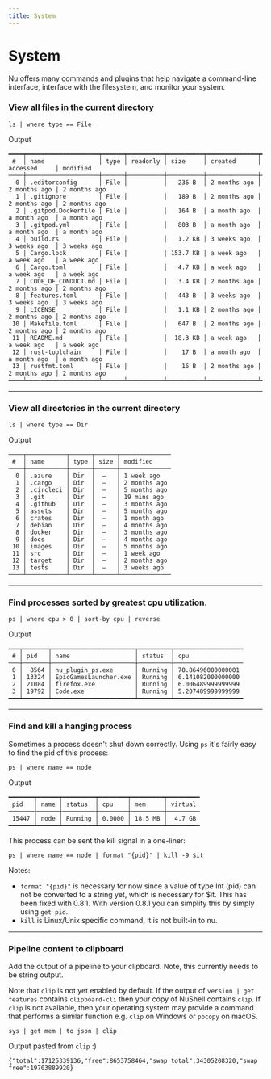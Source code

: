 ```yaml
---
title: System
---
```


# System

Nu offers many commands and plugins that help navigate a command-line interface, interface with the filesystem, and monitor your system.

### View all files in the current directory

`ls | where type == File`

Output 

```
━━━━┯━━━━━━━━━━━━━━━━━━━━┯━━━━━━┯━━━━━━━━━━┯━━━━━━━━━━┯━━━━━━━━━━━━━━┯━━━━━━━━━━━━━━┯━━━━━━━━━━━━━━
 #  │ name               │ type │ readonly │ size     │ created      │ accessed     │ modified
────┼────────────────────┼──────┼──────────┼──────────┼──────────────┼──────────────┼──────────────
  0 │ .editorconfig      │ File │          │   236 B  │ 2 months ago │ 2 months ago │ 2 months ago
  1 │ .gitignore         │ File │          │   189 B  │ 2 months ago │ 2 months ago │ 2 months ago
  2 │ .gitpod.Dockerfile │ File │          │   164 B  │ a month ago  │ a month ago  │ a month ago
  3 │ .gitpod.yml        │ File │          │   803 B  │ a month ago  │ a month ago  │ a month ago
  4 │ build.rs           │ File │          │   1.2 KB │ 3 weeks ago  │ 3 weeks ago  │ 3 weeks ago
  5 │ Cargo.lock         │ File │          │ 153.7 KB │ a week ago   │ a week ago   │ a week ago
  6 │ Cargo.toml         │ File │          │   4.7 KB │ a week ago   │ a week ago   │ a week ago
  7 │ CODE_OF_CONDUCT.md │ File │          │   3.4 KB │ 2 months ago │ 2 months ago │ 2 months ago
  8 │ features.toml      │ File │          │   443 B  │ 3 weeks ago  │ 3 weeks ago  │ 3 weeks ago
  9 │ LICENSE            │ File │          │   1.1 KB │ 2 months ago │ 2 months ago │ 2 months ago
 10 │ Makefile.toml      │ File │          │   647 B  │ 2 months ago │ 2 months ago │ 2 months ago
 11 │ README.md          │ File │          │  18.3 KB │ a week ago   │ a week ago   │ a week ago
 12 │ rust-toolchain     │ File │          │    17 B  │ a month ago  │ a month ago  │ a month ago
 13 │ rustfmt.toml       │ File │          │    16 B  │ 2 months ago │ 2 months ago │ 2 months ago
━━━━┷━━━━━━━━━━━━━━━━━━━━┷━━━━━━┷━━━━━━━━━━┷━━━━━━━━━━┷━━━━━━━━━━━━━━┷━━━━━━━━━━━━━━┷━━━━━━━━━━━━━━
```

---

### View all directories in the current directory

`ls | where type == Dir`

Output

```
────┬───────────┬──────┬──────┬──────────────
 #  │ name      │ type │ size │ modified
────┼───────────┼──────┼──────┼──────────────
  0 │ .azure    │ Dir  │  —   │ 1 week ago
  1 │ .cargo    │ Dir  │  —   │ 2 months ago
  2 │ .circleci │ Dir  │  —   │ 5 months ago
  3 │ .git      │ Dir  │  —   │ 19 mins ago
  4 │ .github   │ Dir  │  —   │ 3 months ago
  5 │ assets    │ Dir  │  —   │ 5 months ago
  6 │ crates    │ Dir  │  —   │ 1 month ago
  7 │ debian    │ Dir  │  —   │ 4 months ago
  8 │ docker    │ Dir  │  —   │ 3 months ago
  9 │ docs      │ Dir  │  —   │ 4 months ago
 10 │ images    │ Dir  │  —   │ 5 months ago
 11 │ src       │ Dir  │  —   │ 1 week ago
 12 │ target    │ Dir  │  —   │ 2 months ago
 13 │ tests     │ Dir  │  —   │ 3 weeks ago
────┴───────────┴──────┴──────┴──────────────
```

---

### Find processes sorted by greatest cpu utilization.

`ps | where cpu > 0 | sort-by cpu | reverse`

Output

```
━━━┯━━━━━━━┯━━━━━━━━━━━━━━━━━━━━━━━┯━━━━━━━━━┯━━━━━━━━━━━━━━━━━━━
 # │ pid   │ name                  │ status  │ cpu
───┼───────┼───────────────────────┼─────────┼───────────────────
 0 │  8564 │ nu_plugin_ps.exe      │ Running │ 70.86496000000001
 1 │ 13324 │ EpicGamesLauncher.exe │ Running │ 6.141082000000000
 2 │ 21084 │ firefox.exe           │ Running │ 6.006489999999999
 3 │ 19792 │ Code.exe              │ Running │ 5.207409999999999
━━━┷━━━━━━━┷━━━━━━━━━━━━━━━━━━━━━━━┷━━━━━━━━━┷━━━━━━━━━━━━━━━━━━━
```

---

### Find and kill a hanging process

Sometimes a process doesn't shut down correctly. Using `ps` it's fairly easy to find the pid of this process:

`ps | where name == node`

Output

```
━━━━━━━┯━━━━━━┯━━━━━━━━━┯━━━━━━━━┯━━━━━━━━━┯━━━━━━━━━
 pid   │ name │ status  │ cpu    │ mem     │ virtual 
───────┼──────┼─────────┼────────┼─────────┼─────────
 15447 │ node │ Running │ 0.0000 │ 18.5 MB │  4.7 GB 
━━━━━━━┷━━━━━━┷━━━━━━━━━┷━━━━━━━━┷━━━━━━━━━┷━━━━━━━━━
```

This process can be sent the kill signal in a one-liner:

`ps | where name == node | format "{pid}" | kill -9 $it`

Notes: 
- `format "{pid}"` is necessary for now since a value of type Int (pid) can not be converted to a string yet, which is necessary for $it. This has been fixed with 0.8.1. With version 0.8.1 you can simplify this by simply using `get pid`.
- `kill` is Linux/Unix specific command, it is not built-in to nu.

---

### Pipeline content to clipboard

Add the output of a pipeline to your clipboard.
Note, this currently needs to be string output.

Note that `clip` is not yet enabled by default. If the output of `version |
get features` contains `clipboard-cli` then your copy of NuShell contains
`clip`. If `clip` is not available, then your operating system may provide a
command that performs a similar function e.g. `clip` on Windows or `pbcopy`
on macOS.

`sys | get mem | to json | clip`

Output pasted from `clip` :)

```
{"total":17125339136,"free":8653758464,"swap total":34305208320,"swap free":19703889920}
```
